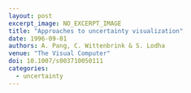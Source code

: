 ```yaml
---
layout: post
excerpt_image: NO_EXCERPT_IMAGE
title: "Approaches to uncertainty visualization"
date: 1996-09-01
authors: A. Pang, C. Wittenbrink & S. Lodha
venue: "The Visual Computer"
doi: 10.1007/s003710050111
categories:
  - uncertainty
---
```


